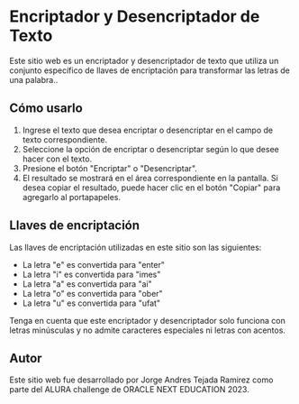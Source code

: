 # Encriptador y Desencriptador de Texto

Este sitio web es un encriptador y desencriptador de texto que utiliza un conjunto específico de llaves de encriptación para transformar las letras de una palabra..

## Cómo usarlo

1. Ingrese el texto que desea encriptar o desencriptar en el campo de texto correspondiente.
2. Seleccione la opción de encriptar o desencriptar según lo que desee hacer con el texto.
3. Presione el botón "Encriptar" o "Desencriptar".
4. El resultado se mostrará en el área correspondiente en la pantalla. Si desea copiar el resultado, puede hacer clic en el botón "Copiar" para agregarlo al portapapeles.

## Llaves de encriptación

Las llaves de encriptación utilizadas en este sitio son las siguientes:

- La letra "e" es convertida para "enter"
- La letra "i" es convertida para "imes"
- La letra "a" es convertida para "ai"
- La letra "o" es convertida para "ober"
- La letra "u" es convertida para "ufat"

Tenga en cuenta que este encriptador y desencriptador solo funciona con letras minúsculas y no admite caracteres especiales ni letras con acentos.

## Autor

Este sitio web fue desarrollado por Jorge Andres Tejada Ramirez como parte del ALURA challenge de ORACLE NEXT EDUCATION 2023.
